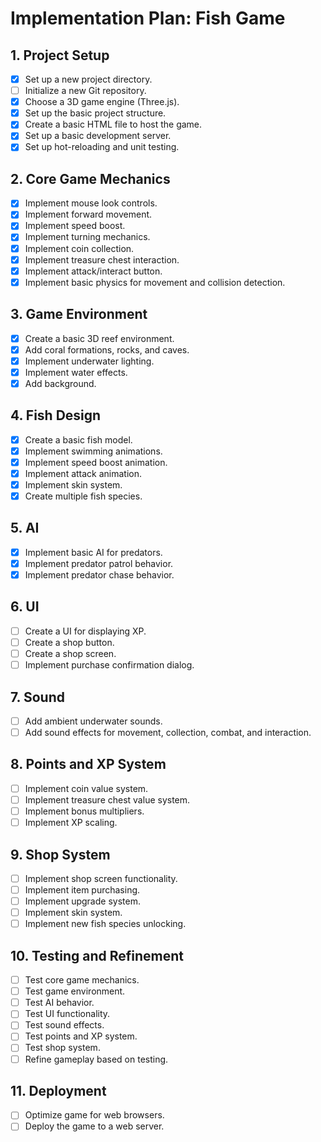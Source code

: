 # Implementation Plan: Fish Game

## 1. Project Setup
*   [x] Set up a new project directory.
*   [ ] Initialize a new Git repository.
*   [x] Choose a 3D game engine (Three.js).
*   [x] Set up the basic project structure.
*   [x] Create a basic HTML file to host the game.
*   [x] Set up a basic development server.
*   [x] Set up hot-reloading and unit testing.

## 2. Core Game Mechanics
*   [x] Implement mouse look controls.
*   [x] Implement forward movement.
*   [x] Implement speed boost.
*   [x] Implement turning mechanics.
*   [x] Implement coin collection.
*   [x] Implement treasure chest interaction.
*   [x] Implement attack/interact button.
*   [x] Implement basic physics for movement and collision detection.

## 3. Game Environment
*   [x] Create a basic 3D reef environment.
*   [x] Add coral formations, rocks, and caves.
*   [x] Implement underwater lighting.
*   [x] Implement water effects.
*   [x] Add background.

## 4. Fish Design
*   [x] Create a basic fish model.
*   [x] Implement swimming animations.
*   [x] Implement speed boost animation.
*   [x] Implement attack animation.
*   [x] Implement skin system.
*   [x] Create multiple fish species.

## 5. AI
*   [x] Implement basic AI for predators.
*   [x] Implement predator patrol behavior.
*   [x] Implement predator chase behavior.

## 6. UI
*   [ ] Create a UI for displaying XP.
*   [ ] Create a shop button.
*   [ ] Create a shop screen.
*   [ ] Implement purchase confirmation dialog.

## 7. Sound
*   [ ] Add ambient underwater sounds.
*   [ ] Add sound effects for movement, collection, combat, and interaction.

## 8. Points and XP System
*   [ ] Implement coin value system.
*   [ ] Implement treasure chest value system.
*   [ ] Implement bonus multipliers.
*   [ ] Implement XP scaling.

## 9. Shop System
*   [ ] Implement shop screen functionality.
*   [ ] Implement item purchasing.
*   [ ] Implement upgrade system.
*   [ ] Implement skin system.
*   [ ] Implement new fish species unlocking.

## 10. Testing and Refinement
*   [ ] Test core game mechanics.
*   [ ] Test game environment.
*   [ ] Test AI behavior.
*   [ ] Test UI functionality.
*   [ ] Test sound effects.
*   [ ] Test points and XP system.
*   [ ] Test shop system.
*   [ ] Refine gameplay based on testing.

## 11. Deployment
*   [ ] Optimize game for web browsers.
*   [ ] Deploy the game to a web server.